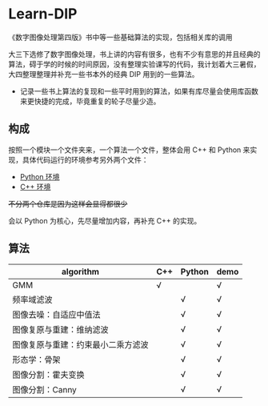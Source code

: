 # Learn-DIP

《数字图像处理第四版》书中等一些基础算法的实现，包括相关库的调用

大三下选修了数字图像处理，书上讲的内容有很多，也有不少有意思的并且经典的算法，碍于学的时候的时间原因，没有整理实验课写的代码，我计划着大三暑假，大四整理整理并补充一些书本外的经典 DIP 用到的一些算法。

- 记录一些书上算法的复现和一些平时用到的算法，如果有库尽量会使用库函数来更快捷的完成，毕竟重复的轮子尽量少造。

## 构成

按照一个模块一个文件夹来，一个算法一个文件，整体会用 C++ 和 Python 来实现，具体代码运行的环境参考另外两个文件：
- [Python 环境](./env_Python.md)
- [C++ 环境](./env_CXX.md)

~~不分两个仓库是因为这样会显得都很少~~

会以 Python 为核心，先尽量增加内容，再补充 C++ 的实现。

## 算法

|algorithm|C++|Python|demo|
|--|--|--|--|
|GMM|√||√|
|频率域滤波||√|√|
|图像去噪：自适应中值法||√|√|
|图像复原与重建：维纳滤波||√|√|
|图像复原与重建：约束最小二乘方滤波||√|√|
|形态学：骨架||√|√|
|图像分割：霍夫变换||√|√|
|图像分割：Canny||√|√|
